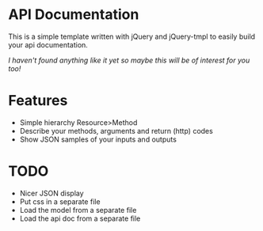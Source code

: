 API Documentation
=====

This is a simple template written with jQuery and jQuery-tmpl to easily build your api documentation.

_I haven't found anything like it yet so maybe this will be of interest for you too!_


Features
===================================
<ul>
  <li>Simple hierarchy Resource>Method</li>
  <li>Describe your methods, arguments and return (http) codes</li>
  <li>Show JSON samples of your inputs and outputs</li>
</ul>



TODO
===================================
<ul>
  <li>Nicer JSON display</li>
  <li>Put css in a separate file</li>
  <li>Load the model from a separate file</li>
  <li>Load the api doc from a separate file</li>
</ul>
